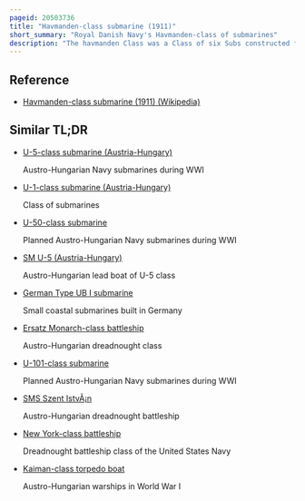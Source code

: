 ```yaml
---
pageid: 20503736
title: "Havmanden-class submarine (1911)"
short_summary: "Royal Danish Navy's Havmanden-class of submarines"
description: "The havmanden Class was a Class of six Subs constructed for the royal danish Navy from 1911 to 1914. Also later known as the a Class the Boats were designed by the austro-hungarian Firm whitehead Co. Of Fiume. The first three submarines were built by the company, while the remaining three were constructed under license in Copenhagen."
---
```


## Reference

- [Havmanden-class submarine (1911) (Wikipedia)](https://en.wikipedia.org/?curid=20503736)

## Similar TL;DR

- [U-5-class submarine (Austria-Hungary)](/tldr/en/u-5-class-submarine-austria-hungary)

  Austro-Hungarian Navy submarines during WWI

- [U-1-class submarine (Austria-Hungary)](/tldr/en/u-1-class-submarine-austria-hungary)

  Class of submarines

- [U-50-class submarine](/tldr/en/u-50-class-submarine)

  Planned Austro-Hungarian Navy submarines during WWI

- [SM U-5 (Austria-Hungary)](/tldr/en/sm-u-5-austria-hungary)

  Austro-Hungarian lead boat of U-5 class

- [German Type UB I submarine](/tldr/en/german-type-ub-i-submarine)

  Small coastal submarines built in Germany

- [Ersatz Monarch-class battleship](/tldr/en/ersatz-monarch-class-battleship)

  Austro-Hungarian dreadnought class

- [U-101-class submarine](/tldr/en/u-101-class-submarine)

  Planned Austro-Hungarian Navy submarines during WWI

- [SMS Szent IstvÃ¡n](/tldr/en/sms-szent-istvan)

  Austro-Hungarian dreadnought battleship

- [New York-class battleship](/tldr/en/new-york-class-battleship)

  Dreadnought battleship class of the United States Navy

- [Kaiman-class torpedo boat](/tldr/en/kaiman-class-torpedo-boat)

  Austro-Hungarian warships in World War I
